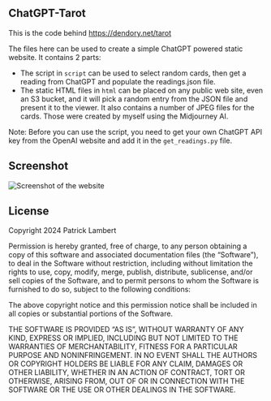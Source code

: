 ## ChatGPT-Tarot

This is the code behind https://dendory.net/tarot

The files here can be used to create a simple ChatGPT powered static website. It contains 2 parts:

* The script in `script` can be used to select random cards, then get a reading from ChatGPT and populate the readings.json file.
* The static HTML files in `html` can be placed on any public web site, even an S3 bucket, and it will pick a random entry from the JSON file and present it to the viewer. It also contains a number of JPEG files for the cards. Those were created by myself using the Midjourney AI.

Note: Before you can use the script, you need to get your own ChatGPT API key from the OpenAI website and add it in the `get_readings.py` file.


## Screenshot

![Screenshot of the website](screenshot.png)


## License

Copyright 2024 Patrick Lambert

Permission is hereby granted, free of charge, to any person obtaining a copy of this software and associated documentation files (the “Software”), to deal in the Software without restriction, including without limitation the rights to use, copy, modify, merge, publish, distribute, sublicense, and/or sell copies of the Software, and to permit persons to whom the Software is furnished to do so, subject to the following conditions:

The above copyright notice and this permission notice shall be included in all copies or substantial portions of the Software.

THE SOFTWARE IS PROVIDED “AS IS”, WITHOUT WARRANTY OF ANY KIND, EXPRESS OR IMPLIED, INCLUDING BUT NOT LIMITED TO THE WARRANTIES OF MERCHANTABILITY, FITNESS FOR A PARTICULAR PURPOSE AND NONINFRINGEMENT. IN NO EVENT SHALL THE AUTHORS OR COPYRIGHT HOLDERS BE LIABLE FOR ANY CLAIM, DAMAGES OR OTHER LIABILITY, WHETHER IN AN ACTION OF CONTRACT, TORT OR OTHERWISE, ARISING FROM, OUT OF OR IN CONNECTION WITH THE SOFTWARE OR THE USE OR OTHER DEALINGS IN THE SOFTWARE.

